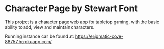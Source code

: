 # Character Page by Stewart Font 

This project is a character page web app for tabletop gaming, with the basic ability to add, view and maintain characters.

Running instance can be found at: https://enigmatic-cove-88757.herokuapp.com/
